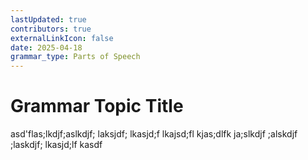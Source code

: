 ```yaml
---
lastUpdated: true
contributors: true
externalLinkIcon: false
date: 2025-04-18
grammar_type: Parts of Speech
---
```

# Grammar Topic Title

a﻿sd'flas;lkdjf;aslkdjf; laksjdf; lkasjd;f lkajsd;fl kjas;dlfk ja;slkdjf ;alskdjf ;laskdjf; lkasjd;lf kasdf
